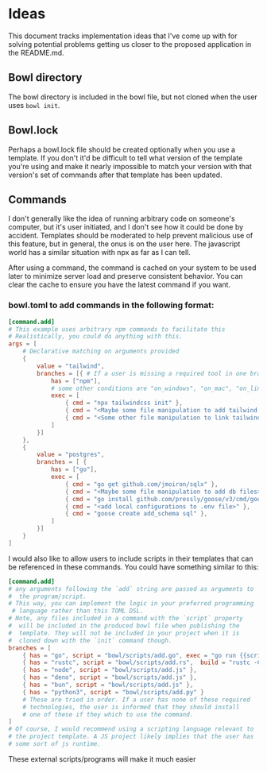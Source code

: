 # Ideas

This document tracks implementation ideas that I've come up
with for solving potential problems getting us closer to the
proposed application in the README.md.

## Bowl directory

The bowl directory is included in the bowl file, but not 
cloned when the user uses `bowl init`.

## Bowl.lock

Perhaps a bowl.lock file should be created optionally when
you use a template. If you don't it'd be difficult to tell
what version of the template you're using and make it nearly
impossible to match your version with that version's set of
commands after that template has been updated.

## Commands

I don't generally like the idea of running arbitrary code on 
someone's computer, but it's user initiated, and I don't see
how it could be done by accident. Templates should be 
moderated to help prevent malicious use of this feature, but
in general, the onus is on the user here. The javascript
world has a similar situation with npx as far as I can tell.

After using a command, the command is cached on your system
to be used later to minimize server load and preserve
consistent behavior. You can clear the cache to ensure you 
have the latest command if you want. 

### bowl.toml to add commands in the following format:

```toml
[command.add]
# This example uses arbitrary npm commands to facilitate this
# Realistically, you could do anything with this.
args = [
    # Declarative matching on arguments provided
    {
        value = "tailwind",
        branches = [{ # If a user is missing a required tool in one branch, another can be tried
            has = ["npm"],
            # some other conditions are "on_windows", "on_mac", "on_linux", "on_other"
            exec = [
                { cmd = "npx tailwindcss init" },
                { cmd = "<Maybe some file manipulation to add tailwind route>" },
                { cmd = "<Some other file manipulation to link tailwind css file to head>" },
            ]
        }]
    },
    {
        value = "postgres",
        branches = [ {
            has = ["go"],
            exec = [
                { cmd = "go get github.com/jmoiron/sqlx" },
                { cmd = "<Maybe some file manipulation to add db files>" },
                { cmd = "go install github.com/pressly/goose/v3/cmd/goose@latest" },
                { cmd = "<add local configurations to .env file>" },
                { cmd = "goose create add_schema sql" },
            ]
        }]
    }
]
```

I would also like to allow users to include scripts in their
templates that can be referenced in these commands. You could
have something similar to this:

```toml
[command.add]
# any arguments following the `add` string are passed as arguments to
#  the program/script.
# This way, you can implement the logic in your preferred programming
 # language rather than this TOML DSL.
# Note, any files included in a command with the `script` property 
#  will be included in the produced bowl file when publishing the
#  template. They will not be included in your project when it is
#  cloned down with the `init` command though.
branches = [
    { has = "go", script = "bowl/scripts/add.go", exec = "go run {{script}} {{...args}}" },
    { has = "rustc", script = "bowl/scripts/add.rs",  build = "rustc -C opt-level=3 {{script}}" },
    { has = "node", script = "bowl/scripts/add.js" },
    { has = "deno", script = "bowl/scripts/add.js" },
    { has = "bun", script = "bowl/scripts/add.js" },
    { has = "python3", script = "bowl/scripts/add.py" }
    # These are tried in order. If a user has none of these required
    # technologies, the user is informed that they should install
    # one of these if they which to use the command.
]
# Of course, I would recommend using a scripting language relevant to
# the project template. A JS project likely implies that the user has
# some sort of js runtime.
```

These external scripts/programs will make it much easier
